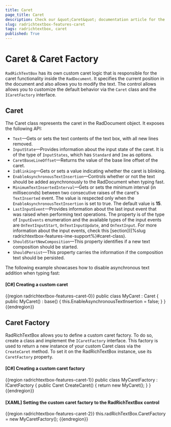 ```yaml
---
title: Caret
page_title: Caret
description: Check our &quot;Caret&quot; documentation article for the RadRichTextBox WPF control.
slug: radrichtextbox-features-caret
tags: radrichtextbox, caret
published: True
---
```


# Caret & Caret Factory

`RadRichTextBox` has its own custom caret logic that is responsible for the caret functionality inside the `RadDocument`. It specifies the current position in the document and also allows you to modify the text. The control allows allows you to customize the default behavior via the `Caret` class and the `ICaretFactory` interface.

## Caret 

The Caret class represents the caret in the RadDocument object. It exposes the following API:

* `Text`&mdash;Gets or sets the text contents of the text box, with all new lines removed.
* `InputState`&mdash;Provides information about the input state of the caret. It is of the type of `InputStates`, which has `Standard` and `Ime` as options.
* `CaretBaseLineOffset`&mdash;Returns the value of the base line offset of the caret.
* `IsBlinking`&mdash;Gets or sets a value indicating whether the caret is blinking.
* `EnableAsynchronousTextInsertion`&mdash;Controls whether or not the text should be added asynchronously to the RadDocument when typing fast.
* `MinimumTextInsertedInterval`&mdash;Gets or sets the minimum interval (in milliseconds) between two consecutive raises of the caret's `TextInserted` event. The value is respected only when the `EnableAsynchronousTextInsertion` is set to true. The default value is __15__.
* `LastInputEvent`&mdash;Provides information about the last input event that was raised when performing text operations. The property is of the type of `InputEvents` enumeration and the available types of the input events are `OnTextInputStart`, `OnTextInputUpdate`, and `OnTextInput`. For more information about the input events, check this [section]({%slug radrichtextbox-features-ime-support%}#caret-class).
* `ShouldStartNewComposition`&mdash;This property identifies if a new text composition should be started.
* `ShouldPersist`&mdash;This property carries the information if the composition text should be persisted.

The following example showcases how to disable asynchronous text addition when typing fast:

#### __[C#] Creating a custom caret__
{{region radrichtextbox-features-caret-0}}
    public class MyCaret : Caret
    {
        public MyCaret()
            : base()
        {
            this.EnableAsynchronousTextInsertion = false;
        }
    }
{{endregion}}

## Caret Factory

RadRichTextBox allows you to define a custom caret factory. To do so, create a class and implement the `ICaretFactory` interface. This factory is used to return a new instance of your custom Caret class via the `CreateCaret` method. To set it on the RadRichTextBox instance, use its `CaretFactory` property.

#### __[C#] Creating a custom caret factory__
{{region radrichtextbox-features-caret-1}}
    public class MyCaretFactory : ICaretFactory
    {
        public Caret CreateCaret()
        {
            return new MyCaret();
        }
    }
{{endregion}}

#### __[XAML] Setting the custom caret factory to the RadRichTextBox control__
{{region radrichtextbox-features-caret-2}}
    this.radRichTextBox.CaretFactory = new MyCaretFactory();
{{endregion}}